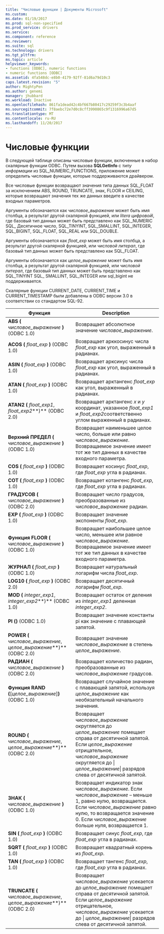 ```yaml
---
title: "Числовые функции | Документы Microsoft"
ms.custom: 
ms.date: 01/19/2017
ms.prod: sql-non-specified
ms.prod_service: drivers
ms.service: 
ms.component: reference
ms.reviewer: 
ms.suite: sql
ms.technology: drivers
ms.tgt_pltfrm: 
ms.topic: article
helpviewer_keywords:
- functions [ODBC], numeric functions
- numeric functions [ODBC]
ms.assetid: 4fa548dc-e8b0-4179-92ff-81d6a79d10c3
caps.latest.revision: "5"
author: MightyPen
ms.author: genemi
manager: jhubbard
ms.workload: Inactive
ms.openlocfilehash: 861fa1dead42c4bf667b80417c29259f3c3b4aaf
ms.sourcegitcommit: 7f8aebc72e7d0c8cff3990865c9f1316996a67d5
ms.translationtype: MT
ms.contentlocale: ru-RU
ms.lasthandoff: 11/20/2017
---
```

# <a name="numeric-functions"></a>Числовые функции
В следующей таблице описаны числовые функции, включенные в набор скалярные функции ODBC. Путем вызова **SQLGetInfo** с *типу информации* из SQL_NUMERIC_FUNCTIONS, приложение может определить числовые функции, которые поддерживаются драйвером.  
  
 Все числовые функции возвращают значения типа данных SQL_FLOAT за исключением ABS, ROUND, TRUNCATE, знак, FLOOR и CEILING, которые возвращают значения тех же данных введите в качестве входных параметров.  
  
 Аргументы обозначается как *числовое_выражение* может быть имя столбца, а результат другой скалярной функцией, или *litera цифровой*l, где базовый тип данных может быть представлено как SQL_NUMERIC SQL_ Десятичное число, SQL_TINYINT, SQL_SMALLINT, SQL_INTEGER, SQL_BIGINT, SQL_FLOAT, SQL_REAL или SQL_DOUBLE.  
  
 Аргументы обозначается как *float_exp* может быть имя столбца, а результат другой скалярной функцией, или *числовой литерал*, где базовый тип данных может быть представлено как SQL_FLOAT.  
  
 Аргументы обозначается как *целое_выражение* может быть имя столбца, а результат другой скалярной функцией, или *числовой литерал*, где базовый тип данных может быть представлено как SQL_TINYINT SQL_ SMALLINT, SQL_INTEGER или sql_bigint не поддерживается.  
  
 Скалярные функции CURRENT_DATE, CURRENT_TIME и CURRENT_TIMESTAMP были добавлены в ODBC версии 3.0 в соответствии со стандартом SQL-92.  
  
|Функция|Description|  
|--------------|-----------------|  
|**ABS (** *числовое_выражение* **)** (ODBC 1.0)|Возвращает абсолютное значение *числовое_выражение*.|  
|**ACOS (** *float_exp* **)** (ODBC 1.0)|Возвращает арккосинус числа *float_exp* как угол, выраженный в радианах.|  
|**ASIN (** *float_exp* **)** (ODBC 1.0)|Возвращает арксинус числа *float_exp* как угол, выраженный в радианах.|  
|**ATAN (** *float_exp* **)** (ODBC 1.0)|Возвращает арктангенс *float_exp* как угол, выраженный в радианах.|  
|**ATAN2 (** *float_exp1*, *float_exp2***)** (ODBC 2.0)|Возвращает арктангенс *x* и *y* координат, указанное *float_exp1* и *float_exp2*соответственно углом выраженный в радианах.|  
|**Верхний ПРЕДЕЛ (** *числовое_выражение* **)** (ODBC 1.0)|Возвращает наименьшее целое число, больше или равно *числовое_выражение*. Возвращаемое значение имеет тот же тип данных в качестве входного параметра.|  
|**COS (** *float_exp* **)** (ODBC 1.0)|Возвращает косинус *float_exp*, где *float_exp* угла в радианах.|  
|**COT (** *float_exp* **)** (ODBC 1.0)|Возвращает котангенс *float_exp*, где *float_exp* угла в радианах.|  
|**ГРАДУСОВ (** *числовое_выражение* **)** (ODBC 2.0)|Возвращает число градусов, преобразованные из *числовое_выражение* радиан.|  
|**EXP (** *float_exp* **)** (ODBC 1.0)|Возвращает значение экспоненты *float_exp*.|  
|**Функция FLOOR (** *числовое_выражение* **)** (ODBC 1.0)|Возвращает наибольшее целое число, меньшее или равное *числовое_выражение*. Возвращаемое значение имеет тот же тип данных в качестве входного параметра.|  
|**ЖУРНАЛ (** *float_exp* **)** (ODBC 1.0)|Возвращает натуральный логарифм числа *float_exp*.|  
|**LOG10 (** *float_exp* **)** (ODBC 2.0)|Возвращает десятичный логарифм *float_exp*.|  
|**MOD (** *integer_exp1*, *integer_exp2***)** (ODBC 1.0)|Возвращает остаток от деления из *integer_exp1* деленная *integer_exp2*.|  
|**PI ()** (ODBC 1.0)|Возвращает значение константы pi как значение с плавающей запятой.|  
|**POWER (** *числовое_выражение*, *целое_выражение***)** (ODBC 2.0)|Возвращает значение *числовое_выражение* в степень *целое_выражение*.|  
|**РАДИАН (** *числовое_выражение* **)** (ODBC 2.0)|Возвращает количество радиан, преобразованные из *числовое_выражение* градусов.|  
|**Функция RAND (**[*целое_выражение*]**)** (ODBC 1.0)|Возвращает случайное значение с плавающей запятой, используя *целое_выражение* как необязательный начального значения.|  
|**ROUND (** *числовое_выражение*, *целое_выражение***)** (ODBC 2.0)|Возвращает *числовое_выражение* округляется до *целое_выражение* помещает справа от десятичной запятой. Если *целое_выражение* отрицательное, *числовое_выражение* округляется до &#124; *целое_выражение*&#124; разрядов слева от десятичной запятой.|  
|**ЗНАК (** *числовое_выражение* **)** (ODBC 1.0)|Возвращает индикатор знак *числовое_выражение*. Если *числовое_выражение* – меньше 1, равно нулю, возвращается. Если *числовое_выражение* равно нулю, то возвращается значение 0. Если *числовое_выражение* больше нуля, возвращается 1.|  
|**SIN (** *float_exp* **)** (ODBC 1.0)|Возвращает синус *float_exp*, где *float_exp* угла в радианах.|  
|**SQRT (** *float_exp* **)** (ODBC 1.0)|Возвращает квадратный корень из *float_exp*.|  
|**TAN (** *float_exp* **)** (ODBC 1.0)|Возвращает тангенс *float_exp*, где *float_exp* угла в радианах.|  
|**TRUNCATE (** *числовое_выражение*, *целое_выражение***)** (ODBC 2.0)|Возвращает *числовое_выражение* усекается до *целое_выражение* помещает справа от десятичной запятой. Если *целое_выражение* отрицательное, *числовое_выражение* усекается до &#124; *целое_выражение*&#124; разрядов слева от десятичной запятой.|
